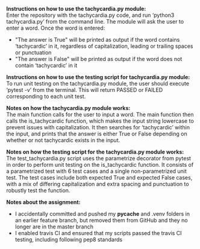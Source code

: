**Instructions on how to use the tachycardia.py module:**<br/>
Enter the repository with the tachycardia.py code, and run ‘python3 tachycardia.py’ from the command line. The module will ask the user to enter a word. Once the word is entered:
* "The answer is True" will be printed as output if the word contains ‘tachycardic’ in it, regardless of capitalization, leading or trailing spaces or punctuation
* "The answer is False" will be printed as output if the word does not contain ‘tachycardic’ in it<br/>

**Instructions on how to use the testing script for tachycardia.py module:**<br/>
To run unit testing on the tachycardia.py module, the user should execute ‘pytest -v’ from the terminal. This will return PASSED or FAILED corresponding to each unit test. <br/>

**Notes on how the tachycardia.py module works:**<br/>
The main function calls for the user to input a word. The main function then calls the is_tachycardic function, which makes the input string lowercase to prevent issues with capitalization. It then searches for ‘tachycardic’ within the input, and prints that the answer is either True or False depending on whether or not tachycardic exists in the input.<br/>

**Notes on how the testing script for the tachycardia.py module works:**<br/>
The test_tachycardia.py script uses the parametrize decorator from pytest in order to perform unit testing on the is_tachycardic function. It consists of a parametrized test with 6 test cases and a single non-parametrized unit test. The test cases include both expected True and expected False cases, with a mix of differing capitalization and extra spacing and punctuation to robustly test the function.<br/>

**Notes about the assignment:**<br/>
* I accidentally committed and pushed my __pycache__ and .venv folders in an earlier feature branch, but removed them from GitHub and they no longer are in the master branch
* I enabled travis CI and ensured that my scripts passed the travis CI testing, including following pep8 standards


